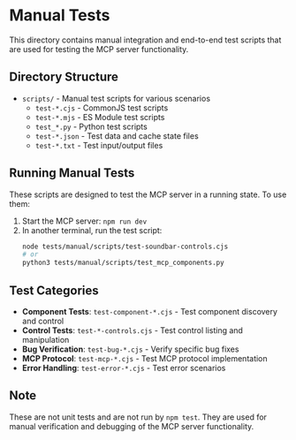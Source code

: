 # Manual Tests

This directory contains manual integration and end-to-end test scripts that are used for testing the
MCP server functionality.

## Directory Structure

- `scripts/` - Manual test scripts for various scenarios
  - `test-*.cjs` - CommonJS test scripts
  - `test-*.mjs` - ES Module test scripts
  - `test_*.py` - Python test scripts
  - `test-*.json` - Test data and cache state files
  - `test-*.txt` - Test input/output files

## Running Manual Tests

These scripts are designed to test the MCP server in a running state. To use them:

1. Start the MCP server: `npm run dev`
2. In another terminal, run the test script:
   ```bash
   node tests/manual/scripts/test-soundbar-controls.cjs
   # or
   python3 tests/manual/scripts/test_mcp_components.py
   ```

## Test Categories

- **Component Tests**: `test-component-*.cjs` - Test component discovery and control
- **Control Tests**: `test-*-controls.cjs` - Test control listing and manipulation
- **Bug Verification**: `test-bug-*.cjs` - Verify specific bug fixes
- **MCP Protocol**: `test-mcp-*.cjs` - Test MCP protocol implementation
- **Error Handling**: `test-error-*.cjs` - Test error scenarios

## Note

These are not unit tests and are not run by `npm test`. They are used for manual verification and
debugging of the MCP server functionality.
